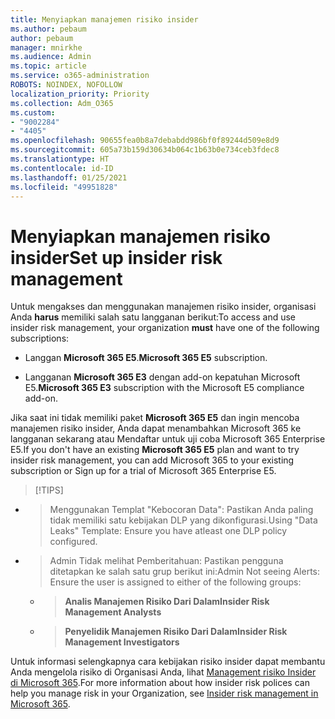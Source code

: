 ```yaml
---
title: Menyiapkan manajemen risiko insider
ms.author: pebaum
author: pebaum
manager: mnirkhe
ms.audience: Admin
ms.topic: article
ms.service: o365-administration
ROBOTS: NOINDEX, NOFOLLOW
localization_priority: Priority
ms.collection: Adm_O365
ms.custom:
- "9002284"
- "4405"
ms.openlocfilehash: 90655fea0b8a7debabdd986bf0f89244d509e8d9
ms.sourcegitcommit: 605a73b159d30634b064c1b63b0e734ceb3fdec8
ms.translationtype: HT
ms.contentlocale: id-ID
ms.lasthandoff: 01/25/2021
ms.locfileid: "49951828"
---
```

# <a name="set-up-insider-risk-management"></a><span data-ttu-id="f126f-102">Menyiapkan manajemen risiko insider</span><span class="sxs-lookup"><span data-stu-id="f126f-102">Set up insider risk management</span></span>

<span data-ttu-id="f126f-103">Untuk mengakses dan menggunakan manajemen risiko insider, organisasi Anda **harus** memiliki salah satu langganan berikut:</span><span class="sxs-lookup"><span data-stu-id="f126f-103">To access and use insider risk management, your organization **must** have one of the following subscriptions:</span></span>

- <span data-ttu-id="f126f-104">Langgan **Microsoft 365 E5**.</span><span class="sxs-lookup"><span data-stu-id="f126f-104">**Microsoft 365 E5** subscription.</span></span>

- <span data-ttu-id="f126f-105">Langganan **Microsoft 365 E3** dengan add-on kepatuhan Microsoft E5.</span><span class="sxs-lookup"><span data-stu-id="f126f-105">**Microsoft 365 E3** subscription with the Microsoft E5 compliance add-on.</span></span>

<span data-ttu-id="f126f-106">Jika saat ini tidak memiliki paket **Microsoft 365 E5** dan ingin mencoba manajemen risiko insider, Anda dapat menambahkan Microsoft 365 ke langganan sekarang atau Mendaftar untuk uji coba Microsoft 365 Enterprise E5.</span><span class="sxs-lookup"><span data-stu-id="f126f-106">If you don't have an existing **Microsoft 365 E5** plan and want to try insider risk management, you can add Microsoft 365 to your existing subscription or Sign up for a trial of Microsoft 365 Enterprise E5.</span></span>

> [!TIPS]
- > <span data-ttu-id="f126f-108">Menggunakan Templat "Kebocoran Data": Pastikan Anda paling tidak memiliki satu kebijakan DLP yang dikonfigurasi.</span><span class="sxs-lookup"><span data-stu-id="f126f-108">Using "Data Leaks" Template: Ensure you have atleast one DLP policy configured.</span></span>
- > <span data-ttu-id="f126f-109">Admin Tidak melihat Pemberitahuan: Pastikan pengguna ditetapkan ke salah satu grup berikut ini:</span><span class="sxs-lookup"><span data-stu-id="f126f-109">Admin Not seeing Alerts: Ensure the user is assigned to either of the following groups:</span></span>
    - ><span data-ttu-id="f126f-110">**Analis Manajemen Risiko Dari Dalam**</span><span class="sxs-lookup"><span data-stu-id="f126f-110">**Insider Risk Management Analysts**</span></span>
    - ><span data-ttu-id="f126f-111">**Penyelidik Manajemen Risiko Dari Dalam**</span><span class="sxs-lookup"><span data-stu-id="f126f-111">**Insider Risk Management Investigators**</span></span>

<span data-ttu-id="f126f-112">Untuk informasi selengkapnya cara kebijakan risiko insider dapat membantu Anda mengelola risiko di Organisasi Anda, lihat [Management risiko Insider di Microsoft 365](https://go.microsoft.com/fwlink/?linkid=2123907).</span><span class="sxs-lookup"><span data-stu-id="f126f-112">For more information about how insider risk polices can help you manage risk in your Organization, see [Insider risk management in Microsoft 365](https://go.microsoft.com/fwlink/?linkid=2123907).</span></span>

